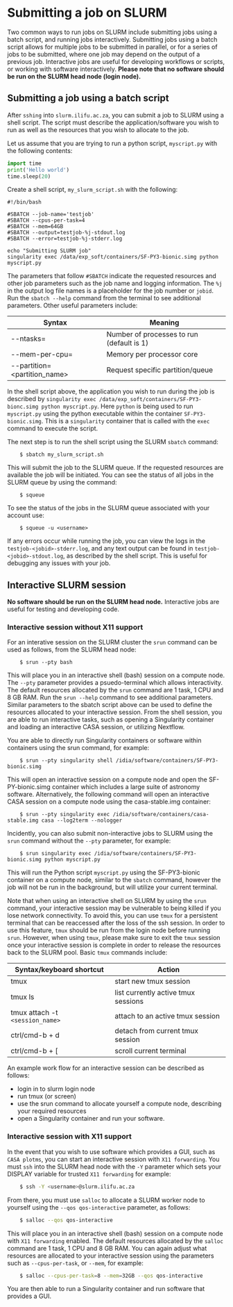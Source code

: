 # Submitting a job on SLURM

Two common ways to run jobs on SLURM include submitting jobs using a batch script, and running jobs interactively. Submitting jobs using a batch script allows for multiple jobs to be submitted in parallel, or for a series of jobs to be submitted, where one job may depend on the output of a previous job. Interactive jobs are useful for developing workflows or scripts, or working with software interactively. **Please note that no software should be run on the SLURM head node (login node).**

## Submitting a job using a batch script

After `sshing` into `slurm.ilifu.ac.za`, you can submit a job to SLURM using a shell script. The script must describe the application/software you wish to run as well as the resources that you wish to allocate to the job.

Let us assume that you are trying to run a python script, `myscript.py` with the following contents:

```python
import time
print('Hello world')
time.sleep(20)
```

Create a shell script, `my_slurm_script.sh` with the following:

```shell
#!/bin/bash

#SBATCH --job-name='testjob'
#SBATCH --cpus-per-task=4
#SBATCH --mem=64GB
#SBATCH --output=testjob-%j-stdout.log
#SBATCH --error=testjob-%j-stderr.log

echo "Submitting SLURM job"
singularity exec /data/exp_soft/containers/SF-PY3-bionic.simg python myscript.py
```

The parameters that follow `#SBATCH` indicate the requested resources and other job parameters such as the job name and logging information. The `%j` in the output log file names is a placeholder for the job number or `jobid`. Run the  `sbatch --help` command from the terminal to see additional parameters. Other useful parameters include:

| Syntax                      | Meaning                                   | 
|-----------------------------|-------------------------------------------|
| --ntasks=<number>           | Number of processes to run (default is 1) | 
| --mem-per-cpu=<number>      | Memory per processor core                 | 
| --partition=<partition_name>| Request specific partition/queue          | 

In the shell script above, the application you wish to run during the job is described by `singularity exec /data/exp_soft/containers/SF-PY3-bionc.simg python myscript.py`. Here `python` is being used to run `myscript.py` using the python executable within the container `SF-PY3-bionic.simg`. This is a `singularity` container that is called with the `exec` command to execute the script.

The next step is to run the shell script using the SLURM `sbatch` command:

```shell
	$ sbatch my_slurm_script.sh 
```

This will submit the job to the SLURM queue. If the requested resources are available the job will be initiated. You can see the status of all jobs in the SLURM queue by using the command:

```shell
	$ squeue
```

To see the status of the jobs in the SLURM queue associated with your account use:

```shell
	$ squeue -u <username>
```

If any errors occur while running the job, you can view the logs in the `testjob-<jobid>-stderr.log`, and any text output can be found in `testjob-<jobid>-stdout.log`, as described by the shell script. This is useful for debugging any issues with your job.

## Interactive SLURM session

**No software should be run on the SLURM head node.** Interactive jobs are useful for testing and developing code. 

### Interactive session without X11 support

For an interative session on the SLURM cluster the `srun` command can be used as follows, from the SLURM head node:

```shell
	$ srun --pty bash
```

This will place you in an interactive shell (bash) session on a compute node. The `--pty` parameter provides a psuedo-terminal which allows interactivity. The default resources allocated by the `srun` command are 1 task, 1 CPU and 8 GB RAM. Run the `srun --help` command to see additional parameters. Similar parameters to the sbatch script above can be used to define the resources allocated to your interactive session. From the shell session, you are able to run interactive tasks, such as opening a Singularity container and loading an interactive CASA session, or utilizing Nextflow.

You are able to directly run Singularity containers or software within containers using the srun command, for example: 

```shell
	$ srun --pty singularity shell /idia/software/containers/SF-PY3-bionic.simg
```

This will open an interactive session on a compute node and open the SF-PY-bionic.simg container which includes a large suite of astronomy software. Alternatively, the following command will open an interactive CASA session on a compute node using the casa-stable.img container:

```shell
	$ srun --pty singularity exec /idia/software/containers/casa-stable.img casa --log2term --nologger
```

Incidently, you can also submit non-interactive jobs to SLURM using the `srun` command without the `--pty` parameter, for example:

```shell
	$ srun singularity exec /idia/software/containers/SF-PY3-bionic.simg python myscript.py
```

This will run the Python script `myscript.py` using the SF-PY3-bionic container on a compute node, similar to the `sbatch` command, however the job will not be run in the background, but will utilize your current terminal.

Note that when using an interactive shell on SLURM by using the `srun` command, your interactive session may be vulnerable to being killed if you lose network connectivity. To avoid this, you can use `tmux` for a persistent terminal that can be reaccessed after the loss of the ssh session. In order to use this feature, `tmux` should be run from the login node before running `srun`. However, when using `tmux`, please make sure to exit the `tmux` session once your interactive session is complete in order to release the resources back to the SLURM pool. Basic `tmux` commands include: 

| Syntax/keyboard shortcut                   | Action                                    | 
|--------------------------------------------|-------------------------------------------|
| tmux                                       | start new tmux session                    | 
| tmux ls                                    | list currently active tmux sessions       | 
| tmux attach -t <code><session_name></code> | attach to an active tmux session          | 
| ctrl/cmd-b + d                             | detach from current tmux session          | 
| ctrl/cmd-b + [                             | scroll current terminal                   |

An example work flow for an interactive session can be described as follows:
* login in to slurm login node
* run tmux (or screen)
* use the srun command to allocate yourself a compute node, describing your required resources
* open a Singularity container and run your software.

### Interactive session with X11 support

In the event that you wish to use software which provides a GUI, such as `CASA plotms`, you can start an interactive session with `X11 forwarding`. You must `ssh` into the SLURM head node with the `-Y` parameter which sets your DISPLAY variable for trusted `X11 forwarding` for example:

```bash
	$ ssh -Y <username>@slurm.ilifu.ac.za
```

From there, you must use `salloc` to allocate a SLURM worker node to yourself using the `--qos qos-interactive` parameter, as follows:

```bash
	$ salloc --qos qos-interactive
```

This will place you in an interactive shell (bash) session on a compute node with `X11 forwarding` enabled. The default resources allocated by the `salloc` command are 1 task, 1 CPU and 8 GB RAM. You can again adjust what resources are allocated to your interactive session using the parameters such as `--cpus-per-task`, or `--mem`, for example:

```bash
	$ salloc --cpus-per-task=8 --mem=32GB --qos qos-interactive
```

You are then able to run a Singularity container and run software that provides a GUI.
